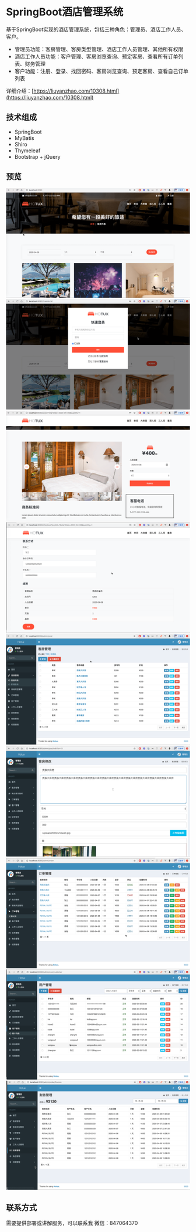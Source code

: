 # SpringBoot酒店管理系统
基于SpringBoot实现的酒店管理系统，包括三种角色：管理员、酒店工作人员、客户。
- 管理员功能：客房管理、客房类型管理、酒店工作人员管理、其他所有权限
- 酒店工作人员功能：客户管理、客房浏览查询、预定客房、查看所有订单列表、财务管理
- 客户功能：注册、登录、找回密码、客房浏览查询、预定客房、查看自己订单列表

详细介绍：[https://liuyanzhao.com/10308.html](https://liuyanzhao.com/10308.html)

## 技术组成
- SpringBoot
- MyBatis
- Shiro
- Thymeleaf
- Bootstrap + jQuery


## 预览
![首页](img/1.png)
![登录模态框](img/2.png)
![详情页](img/3.png)
![预定页](img/4.png)
![客房管理](img/5.png)
![客房修改](img/6.png)
![订单管理](img/7.png)
![用户管理](img/8.png)
![财务管理](img/9.png)


## 联系方式
需要提供部署或讲解服务，可以联系我
微信：847064370
